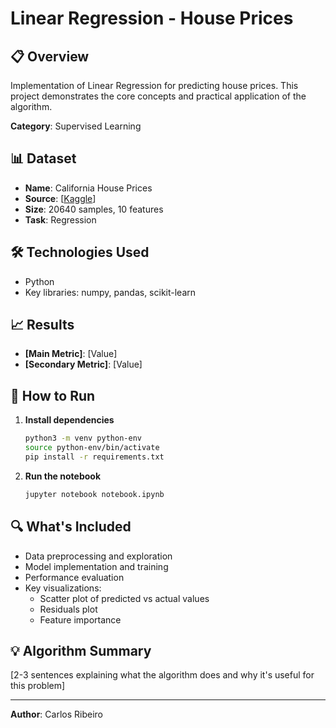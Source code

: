 # Linear Regression - House Prices

## 📋 Overview

Implementation of Linear Regression for predicting house prices. This project demonstrates the core concepts and practical application of the algorithm.

**Category**: Supervised Learning

## 📊 Dataset

- **Name**: California House Prices
- **Source**: [[Kaggle](https://www.kaggle.com/datasets/shibumohapatra/house-price/data)]
- **Size**: 20640 samples, 10 features
- **Task**: Regression

## 🛠️ Technologies Used

- Python
- Key libraries: numpy, pandas, scikit-learn

## 📈 Results

- **[Main Metric]**: [Value]
- **[Secondary Metric]**: [Value]

## 🚀 How to Run

1. **Install dependencies**
   ```bash
   python3 -m venv python-env
   source python-env/bin/activate
   pip install -r requirements.txt
   ```

2. **Run the notebook**
   ```bash
   jupyter notebook notebook.ipynb
   ```

## 🔍 What's Included

- Data preprocessing and exploration
- Model implementation and training
- Performance evaluation
- Key visualizations:
  - Scatter plot of predicted vs actual values
  - Residuals plot
  - Feature importance

## 💡 Algorithm Summary

[2-3 sentences explaining what the algorithm does and why it's useful for this problem]

---

**Author**: Carlos Ribeiro
